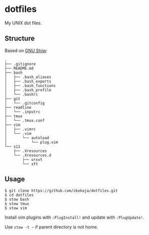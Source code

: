 # dotfiles

My UNIX dot files.

## Structure

Based on [GNU Stow](https://www.gnu.org/software/stow/):

```shell
.
├── .gitignore
├── README.md
├── bash
│   ├── .bash_aliases
│   ├── .bash_exports
│   ├── .bash_functions
│   ├── .bash_profile
│   └── .bashrc
├── git
│   └── .gitconfig
├── readline
│   └── .inputrc
├── tmux
│   └── .tmux.conf
├── vim
│   ├── .vimrc
│   └── .vim
│       └── autoload
│           └── plug.vim
└── x11
    ├── .Xresources
    └── .Xresources.d
        ├── urxvt
        └── xft
```

## Usage

```shell
$ git clone https://github.com/zkokaja/dotfiles.git
$ cd dotfiles
$ stow bash
$ stow tmux
$ stow vim
```

Install vim plugins with `:PlugInstall!` and update with `:PlugUpdate!`.

Use `stow -t ~` if parent directory is not home.
